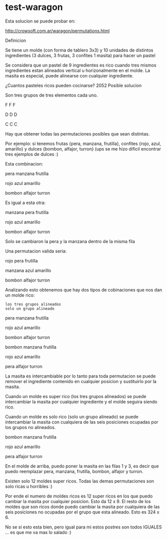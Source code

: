 test-waragon
============

Esta solucion se puede probar en:

http://crowsoft.com.ar/waragon/permutations.html

Definicion

Se tiene un molde (con forma de tablero 3x3) y 10 unidades de distintos ingredientes (3 dulces, 3 frutas, 3 confites 1 masita) para hacer un pastel

Se considera que un pastel de 9 ingredientes es rico cuando tres mismos ingredientes estan alineados vertical u horizonalmente en el molde. La masita es especial, puede alinearse con cualquier ingrediente.

¿Cuantos pasteles ricos pueden cocinarse?
2052
Posible solucion

Son tres grupos de tres elementos cada uno.

F	F	F

D	D	D

C	C	C

Hay que obtener todas las permutaciones posibles que sean distintas.

Por ejemplo: si tenemos frutas {pera, manzana, frutilla}, confites {rojo, azul, amarillo} y dulces {bombon, alfajor, turron} (ups se me hizo dificil encontrar tres ejemplos de dulces :)

Esta combinacion:

  pera	manzana	frutilla
  
  rojo	azul	amarillo
  
  bombon	alfajor	turron

Es igual a esta otra:

manzana	pera	frutilla

rojo	azul	amarillo

bombon	alfajor	turron

Solo se cambiaron la pera y la manzana dentro de la misma fila

Una permutacion valida seria:

rojo	pera	frutilla

manzana	azul	amarillo

bombon	alfajor	turron

Analizando esto obtenemos que hay dos tipos de cobinaciones que nos dan un molde rico:

    los tres grupos alineados
    solo un grupo alineado

    
pera	manzana	frutilla

rojo	azul	amarillo

bombon	alfajor	turron


bombon	manzana	frutilla

rojo	azul	amarillo

pera	alfajor	turron

La masita es intercambiable por lo tanto para toda permutacion se puede remover el ingrediente contenido en cualquier posicion y sustituirlo por la masita.

Cuando un molde es super rico (los tres grupos alineados) se puede intercambiar la masita por cualquier ingrediente y el molde seguira siendo rico.

Cuando un molde es solo rico (solo un grupo alineado) se puede intercambiar la masita con cualquiera de las seis posiciones ocupadas por los grupos no alineados.

bombon	manzana	frutilla

rojo	azul	amarillo

pera	alfajor	turron

En el molde de arriba, puedo poner la masita en las filas 1 y 3, es decir que puedo reemplazar pera, manzana, frutilla, bombon, alfajor y turron.

Existen solo 12 moldes super ricos. Todas las demas permutaciones son solo ricas u horribles :)

Por ende el numero de moldes ricos es 12 super ricos en los que puedo cambiar la masita por cualquier posicion. Esto da 12 x 9. El resto de los moldes que son ricos donde puedo cambiar la masita por cualquiera de las seis posiciones no ocupadas por el grupo que esta alineado. Esto es 324 x 6.

No se si esto esta bien, pero igual para mi estos postres son todos IGUALES ... es que me va mas lo salado :)
